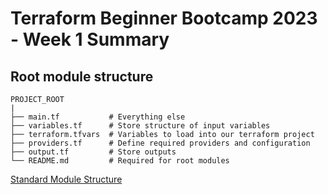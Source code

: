 # Terraform Beginner Bootcamp 2023 - Week 1 Summary

## Root module structure
```
PROJECT_ROOT
|
├── main.tf           # Everything else
├── variables.tf      # Store structure of input variables
├── terraform.tfvars  # Variables to load into our terraform project
├── providers.tf      # Define required providers and configuration
├── output.tf         # Store outputs
└── README.md         # Required for root modules
```
[Standard Module Structure](https://developer.hashicorp.com/terraform/language/develop/structure)
